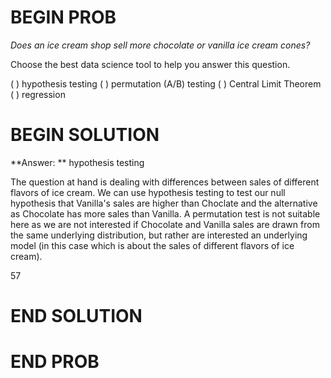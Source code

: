 # BEGIN PROB

*Does an ice cream shop sell more chocolate or vanilla ice cream cones?*

Choose the best data science tool to help you answer this question.

( ) hypothesis testing
( ) permutation (A/B) testing
( ) Central Limit Theorem
( ) regression

# BEGIN SOLUTION

**Answer: ** hypothesis testing

The question at hand is dealing with differences between sales of different flavors
of ice cream. We can use hypothesis testing to test our null hypothesis that Vanilla's sales are higher than Choclate
and the alternative as Chocolate has more sales than Vanilla. A permutation test is not suitable here as
we are not interested if Chocolate and Vanilla sales are drawn from the same underlying distribution, but rather are interested
an underlying model (in this case which is about the sales of different flavors of ice cream).

<average>57</average>

# END SOLUTION

# END PROB
